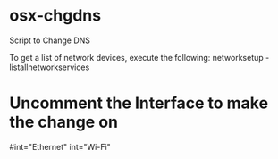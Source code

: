 # osx-chgdns
Script to Change DNS

To get a list of network devices, execute the following:
networksetup -listallnetworkservices

# Uncomment the Interface to make the change on
#int="Ethernet"
int="Wi-Fi"
